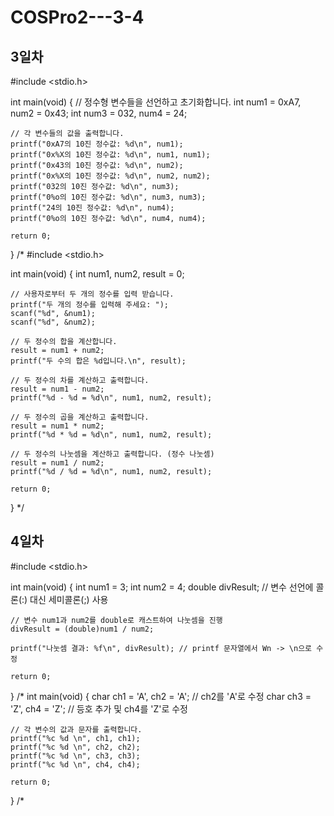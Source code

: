 # COSPro2---3-4


## 3일차

#include <stdio.h>

int main(void) {
    // 정수형 변수들을 선언하고 초기화합니다.
    int num1 = 0xA7, num2 = 0x43;
    int num3 = 032, num4 = 24;
    
    // 각 변수들의 값을 출력합니다.
    printf("0xA7의 10진 정수값: %d\n", num1);
    printf("0x%X의 10진 정수값: %d\n", num1, num1);
    printf("0x43의 10진 정수값: %d\n", num2);
    printf("0x%X의 10진 정수값: %d\n", num2, num2);
    printf("032의 10진 정수값: %d\n", num3);
    printf("0%o의 10진 정수값: %d\n", num3, num3);
    printf("24의 10진 정수값: %d\n", num4);
    printf("0%o의 10진 정수값: %d\n", num4, num4);
    
    return 0;
}
/*
#include <stdio.h>

int main(void) {
    int num1, num2, result = 0;
    
    // 사용자로부터 두 개의 정수를 입력 받습니다.
    printf("두 개의 정수를 입력해 주세요: ");
    scanf("%d", &num1);
    scanf("%d", &num2);
    
    // 두 정수의 합을 계산합니다.
    result = num1 + num2;
    printf("두 수의 합은 %d입니다.\n", result);
    
    // 두 정수의 차를 계산하고 출력합니다.
    result = num1 - num2;
    printf("%d - %d = %d\n", num1, num2, result);
    
    // 두 정수의 곱을 계산하고 출력합니다.
    result = num1 * num2;
    printf("%d * %d = %d\n", num1, num2, result);
    
    // 두 정수의 나눗셈을 계산하고 출력합니다. (정수 나눗셈)
    result = num1 / num2;
    printf("%d / %d = %d\n", num1, num2, result);
    
    return 0;
}
*/


## 4일차


#include <stdio.h>

int main(void) {
    int num1 = 3;
    int num2 = 4;
    double divResult; // 변수 선언에 콜론(:) 대신 세미콜론(;) 사용

    // 변수 num1과 num2를 double로 캐스트하여 나눗셈을 진행
    divResult = (double)num1 / num2;

    printf("나눗셈 결과: %f\n", divResult); // printf 문자열에서 Wn -> \n으로 수정

    return 0;
}
/*
int main(void) {
    char ch1 = 'A', ch2 = 'A'; // ch2를 'A'로 수정
    char ch3 = 'Z', ch4 = 'Z'; // 등호 추가 및 ch4를 'Z'로 수정
    
    // 각 변수의 값과 문자를 출력합니다.
    printf("%c %d \n", ch1, ch1);
    printf("%c %d \n", ch2, ch2);
    printf("%c %d \n", ch3, ch3);
    printf("%c %d \n", ch4, ch4);
    
    return 0;
}
/*
